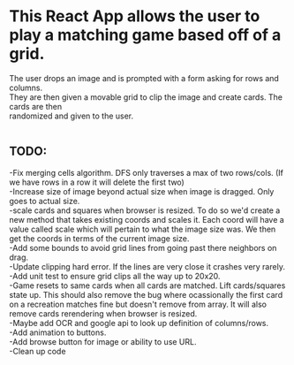 # This React App allows the user to play a matching game based off of a grid.

The user drops an image and is prompted with a form asking for rows and columns.<br/>
They are then given a movable grid to clip the image and create cards. The cards are then<br/>
randomized and given to the user.<br/>

<img src="/steven-jp/grid-match/raw/main/gifs/image-drop.gif" alt="" style="max-width:70%;"> <br/>
<img src="/steven-jp/grid-match/raw/main/gifs/grid-clip.gif" alt="" style="max-width:70%;"> <br/>
<img src="/steven-jp/grid-match/raw/main/gifs/card-match..gif" alt="" style="max-width:70%;"> <br/>

## TODO:

-Fix merging cells algorithm. DFS only traverses a max of two rows/cols. (If we have rows in a row it will delete the first two) <br/>
-Increase size of image beyond actual size when image is dragged. Only goes to actual size.<br/>
-scale cards and squares when browser is resized. To do so we'd create a new method that takes existing coords and scales it. Each coord will have a value called scale which will pertain to what the image size was. We then get the coords in terms of the current image size.<br/>
-Add some bounds to avoid grid lines from going past there neighbors on drag.<br/>
-Update clipping hard error. If the lines are very close it crashes very rarely.<br/>
-Add unit test to ensure grid clips all the way up to 20x20.<br/>
-Game resets to same cards when all cards are matched. Lift cards/squares state up. This should also remove the bug where ocassionally the first card on a recreation matches fine but doesn't remove from array. It will also remove cards rerendering when browser is resized.<br/>
-Maybe add OCR and google api to look up definition of columns/rows. <br/>
-Add animation to buttons. <br/>
-Add browse button for image or ability to use URL. <br/>
-Clean up code<br/>
